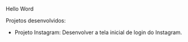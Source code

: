 Hello Word

Projetos desenvolvidos:
  - Projeto Instagram: Desenvolver a tela inicial de login do Instagram.

